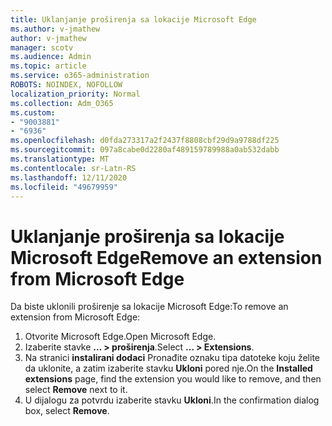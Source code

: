 ```yaml
---
title: Uklanjanje proširenja sa lokacije Microsoft Edge
ms.author: v-jmathew
author: v-jmathew
manager: scotv
ms.audience: Admin
ms.topic: article
ms.service: o365-administration
ROBOTS: NOINDEX, NOFOLLOW
localization_priority: Normal
ms.collection: Adm_O365
ms.custom:
- "9003881"
- "6936"
ms.openlocfilehash: d0fda273317a2f2437f8808cbf29d9a9788df225
ms.sourcegitcommit: 097a8cabe0d2280af489159789988a0ab532dabb
ms.translationtype: MT
ms.contentlocale: sr-Latn-RS
ms.lasthandoff: 12/11/2020
ms.locfileid: "49679959"
---
```

# <a name="remove-an-extension-from-microsoft-edge"></a><span data-ttu-id="14c63-102">Uklanjanje proširenja sa lokacije Microsoft Edge</span><span class="sxs-lookup"><span data-stu-id="14c63-102">Remove an extension from Microsoft Edge</span></span>

<span data-ttu-id="14c63-103">Da biste uklonili proširenje sa lokacije Microsoft Edge:</span><span class="sxs-lookup"><span data-stu-id="14c63-103">To remove an extension from Microsoft Edge:</span></span>

1. <span data-ttu-id="14c63-104">Otvorite Microsoft Edge.</span><span class="sxs-lookup"><span data-stu-id="14c63-104">Open Microsoft Edge.</span></span>
2. <span data-ttu-id="14c63-105">Izaberite stavke **... > proširenja**.</span><span class="sxs-lookup"><span data-stu-id="14c63-105">Select **... > Extensions**.</span></span>
3. <span data-ttu-id="14c63-106">Na stranici **instalirani dodaci** Pronađite oznaku tipa datoteke koju želite da uklonite, a zatim izaberite stavku **Ukloni** pored nje.</span><span class="sxs-lookup"><span data-stu-id="14c63-106">On the **Installed extensions** page, find the extension you would like to remove, and then select **Remove** next to it.</span></span>
4. <span data-ttu-id="14c63-107">U dijalogu za potvrdu izaberite stavku **Ukloni**.</span><span class="sxs-lookup"><span data-stu-id="14c63-107">In the confirmation dialog box, select **Remove**.</span></span>
